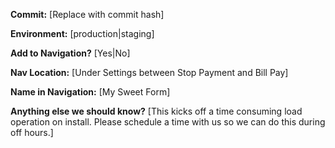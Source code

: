**Commit:** [Replace with commit hash]

**Environment:** [production|staging]

**Add to Navigation?** [Yes|No]

**Nav Location:** [Under Settings between Stop Payment and Bill Pay]

**Name in Navigation:** [My Sweet Form]

**Anything else we should know?** [This kicks off a time consuming load operation on install. Please schedule a time with us so we can do this during off hours.]
